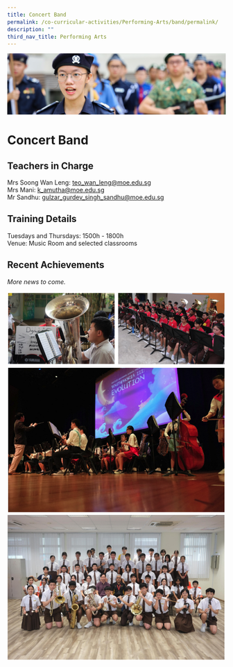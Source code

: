 ```yaml
---
title: Concert Band
permalink: /co-curricular-activities/Performing-Arts/band/permalink/
description: ""
third_nav_title: Performing Arts
---
```

![](/images/CCA.jpg)

Concert Band
============

Teachers in Charge
------------------

Mrs Soong Wan Leng: [teo\_wan\_leng@moe.edu.sg](mailto:teo_wan_leng@moe.edu.sg)  
Mrs Mani: [k\_amutha@moe.edu.sg](mailto:k_amutha@moe.edu.sg)  
Mr Sandhu: [gulzar\_gurdev\_singh\_sandhu@moe.edu.sg](mailto:gulzar_gurdev_singh_sandhu@moe.edu.sg)

Training Details
----------------

Tuesdays and Thursdays: 1500h - 1800h  
Venue: Music Room and selected classrooms  

Recent Achievements
-------------------

_More news to come._

![](/images/band1.png)
![](/images/band2.png)